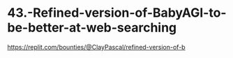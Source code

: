 # 43.-Refined-version-of-BabyAGI-to-be-better-at-web-searching
https://replit.com/bounties/@ClayPascal/refined-version-of-b
